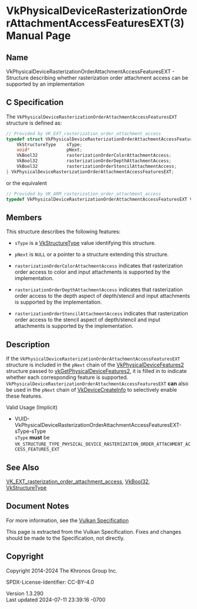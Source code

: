 # VkPhysicalDeviceRasterizationOrderAttachmentAccessFeaturesEXT(3) Manual Page

## Name

VkPhysicalDeviceRasterizationOrderAttachmentAccessFeaturesEXT -
Structure describing whether rasterization order attachment access can
be supported by an implementation



## <a href="#_c_specification" class="anchor"></a>C Specification

The `VkPhysicalDeviceRasterizationOrderAttachmentAccessFeaturesEXT`
structure is defined as:

``` c
// Provided by VK_EXT_rasterization_order_attachment_access
typedef struct VkPhysicalDeviceRasterizationOrderAttachmentAccessFeaturesEXT {
    VkStructureType    sType;
    void*              pNext;
    VkBool32           rasterizationOrderColorAttachmentAccess;
    VkBool32           rasterizationOrderDepthAttachmentAccess;
    VkBool32           rasterizationOrderStencilAttachmentAccess;
} VkPhysicalDeviceRasterizationOrderAttachmentAccessFeaturesEXT;
```

or the equivalent

``` c
// Provided by VK_ARM_rasterization_order_attachment_access
typedef VkPhysicalDeviceRasterizationOrderAttachmentAccessFeaturesEXT VkPhysicalDeviceRasterizationOrderAttachmentAccessFeaturesARM;
```

## <a href="#_members" class="anchor"></a>Members

This structure describes the following features:

- `sType` is a [VkStructureType](https://registry.khronos.org/vulkan/specs/1.3-extensions/man/html/VkStructureType.html) value identifying
  this structure.

- `pNext` is `NULL` or a pointer to a structure extending this
  structure.

- <span id="features-rasterizationOrderColorAttachmentAccess"></span>
  `rasterizationOrderColorAttachmentAccess` indicates that rasterization
  order access to color and input attachments is supported by the
  implementation.

- <span id="features-rasterizationOrderDepthAttachmentAccess"></span>
  `rasterizationOrderDepthAttachmentAccess` indicates that rasterization
  order access to the depth aspect of depth/stencil and input
  attachments is supported by the implementation.

- <span id="features-rasterizationOrderStencilAttachmentAccess"></span>
  `rasterizationOrderStencilAttachmentAccess` indicates that
  rasterization order access to the stencil aspect of depth/stencil and
  input attachments is supported by the implementation.

## <a href="#_description" class="anchor"></a>Description

If the `VkPhysicalDeviceRasterizationOrderAttachmentAccessFeaturesEXT`
structure is included in the `pNext` chain of the
[VkPhysicalDeviceFeatures2](https://registry.khronos.org/vulkan/specs/1.3-extensions/man/html/VkPhysicalDeviceFeatures2.html) structure
passed to
[vkGetPhysicalDeviceFeatures2](https://registry.khronos.org/vulkan/specs/1.3-extensions/man/html/vkGetPhysicalDeviceFeatures2.html), it is
filled in to indicate whether each corresponding feature is supported.
`VkPhysicalDeviceRasterizationOrderAttachmentAccessFeaturesEXT` **can**
also be used in the `pNext` chain of
[VkDeviceCreateInfo](https://registry.khronos.org/vulkan/specs/1.3-extensions/man/html/VkDeviceCreateInfo.html) to selectively enable
these features.

Valid Usage (Implicit)

- <a
  href="#VUID-VkPhysicalDeviceRasterizationOrderAttachmentAccessFeaturesEXT-sType-sType"
  id="VUID-VkPhysicalDeviceRasterizationOrderAttachmentAccessFeaturesEXT-sType-sType"></a>
  VUID-VkPhysicalDeviceRasterizationOrderAttachmentAccessFeaturesEXT-sType-sType  
  `sType` **must** be
  `VK_STRUCTURE_TYPE_PHYSICAL_DEVICE_RASTERIZATION_ORDER_ATTACHMENT_ACCESS_FEATURES_EXT`

## <a href="#_see_also" class="anchor"></a>See Also

[VK_EXT_rasterization_order_attachment_access](https://registry.khronos.org/vulkan/specs/1.3-extensions/man/html/VK_EXT_rasterization_order_attachment_access.html),
[VkBool32](https://registry.khronos.org/vulkan/specs/1.3-extensions/man/html/VkBool32.html), [VkStructureType](https://registry.khronos.org/vulkan/specs/1.3-extensions/man/html/VkStructureType.html)

## <a href="#_document_notes" class="anchor"></a>Document Notes

For more information, see the <a
href="https://registry.khronos.org/vulkan/specs/1.3-extensions/html/vkspec.html#VkPhysicalDeviceRasterizationOrderAttachmentAccessFeaturesEXT"
target="_blank" rel="noopener">Vulkan Specification</a>

This page is extracted from the Vulkan Specification. Fixes and changes
should be made to the Specification, not directly.

## <a href="#_copyright" class="anchor"></a>Copyright

Copyright 2014-2024 The Khronos Group Inc.

SPDX-License-Identifier: CC-BY-4.0

Version 1.3.290  
Last updated 2024-07-11 23:39:16 -0700
